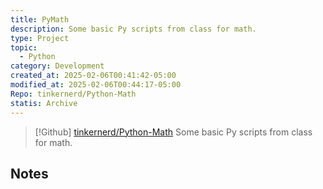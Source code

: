 ```yaml
---
title: PyMath
description: Some basic Py scripts from class for math.
type: Project
topic:
  - Python
category: Development
created_at: 2025-02-06T00:41:42-05:00
modified_at: 2025-02-06T00:44:17-05:00
Repo: tinkernerd/Python-Math
statis: Archive
---
```


> [!Github] [tinkernerd/Python-Math](https://github.com/tinkernerd/python-math)
> Some basic Py scripts from class for math.
    

## Notes


